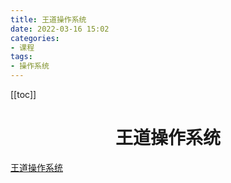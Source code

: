 ```yaml
---
title: 王道操作系统
date: 2022-03-16 15:02
categories:
- 课程
tags:
- 操作系统
---
```


<!-- more -->

[[toc]]


<div align="center"><h1><strong> 王道操作系统</strong></h1></div>



[王道操作系统](https://www.bilibili.com/video/BV1YE411D7nH)
